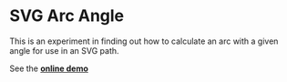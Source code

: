 # SVG Arc Angle

This is an experiment in finding out how to calculate an arc with a given angle for use in an SVG path.

See the [**online demo**](https://tomashubelbauer.github.io/svg-arc-angle/)
